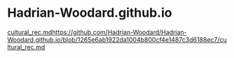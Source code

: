 # Hadrian-Woodard.github.io
[cultural_rec.md](https://github.com/Hadrian-Woodard/Hadrian-Woodard.github.io/blob/1265e6ab1922da1004b800cf4e1487c3d6188ec7/cultural_rec.md)https://github.com/Hadrian-Woodard/Hadrian-Woodard.github.io/blob/1265e6ab1922da1004b800cf4e1487c3d6188ec7/cultural_rec.md
